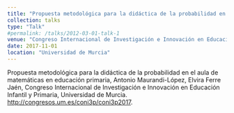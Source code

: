 ```yaml
---
title: "Propuesta metodológica para la didáctica de la probabilidad en el aula de matemáticas en educación primaria"
collection: talks
type: "Talk"
#permalink: /talks/2012-03-01-talk-1
venue: "Congreso Internacional de Investigación e Innovación en Educación Infantil y Primaria"
date: 2017-11-01
location: "Universidad de Murcia"
---
```


Propuesta metodológica para la didáctica de la probabilidad en el aula de matemáticas en educación primaria, Antonio Maurandi-López, Elvira Ferre Jaén, Congreso Internacional de Investigación e Innovación en Educación Infantil y Primaria,
Universidad de Murcia. http://congresos.um.es/coni3p/coni3p2017.
